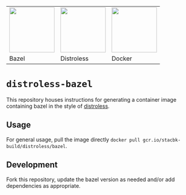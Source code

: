<table><tr>
<td><img src="https://bazel.build/images/bazel-icon.svg" height="120"/></td>
<td><img src="https://github.com/GoogleContainerTools.png" height="120"/></td>
<td><img src="https://github.com/docker.png" height="120"/></td>
</tr><tr>
<td>Bazel</td>
<td>Distroless</td>
<td>Docker</td>
</tr></table>

# `distroless-bazel` 

This repository houses instructions for generating a container image containing
bazel in the style of [distroless](https://github.com/GoogleContainerTools/distroless).

## Usage

For general usage, pull the image directly `docker pull gcr.io/stacbk-build/distroless/bazel`.

## Development

Fork this repository, update the bazel version as needed and/or add dependencies as appropriate.


